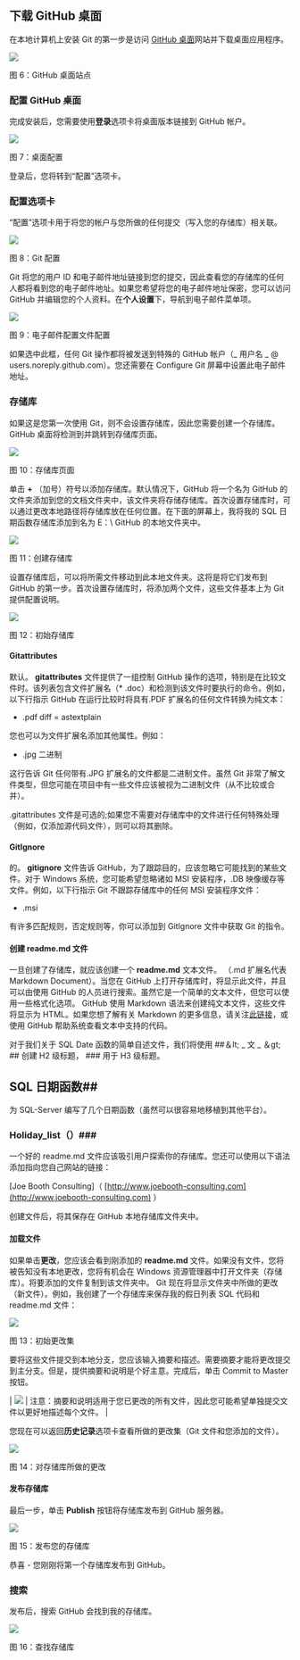 ## 下载 GitHub 桌面

在本地计算机上安装 Git 的第一步是访问 [GitHub 桌面](https://desktop.github.com/ "蘞뉘뿰ṝĽ纀篓")网站并下载桌面应用程序。

![](img/00010.jpeg)

图 6：GitHub 桌面站点

### 配置 GitHub 桌面

完成安装后，您需要使用**登录**选项卡将桌面版本链接到 GitHub 帐户。

![](img/00011.jpeg)

图 7：桌面配置

登录后，您将转到“配置”选项卡。

### 配置选项卡

“配置”选项卡用于将您的帐户与您所做的任何提交（写入您的存储库）相关联。

![](img/00012.jpeg)

图 8：Git 配置

Git 将您的用户 ID 和电子邮件地址链接到您的提交，因此查看您的存储库的任何人都将看到您的电子邮件地址。如果您希望将您的电子邮件地址保密，您可以访问 GitHub 并编辑您的个人资料。在**个人设置**下，导航到电子邮件菜单项。

![](img/00013.jpeg)

图 9：电子邮件配置文件配置

如果选中此框，任何 Git 操作都将被发送到特殊的 GitHub 帐户（_ 用户名 _ @ users.noreply.github.com）。您还需要在 Configure Git 屏幕中设置此电子邮件地址。

### 存储库

如果这是您第一次使用 Git，则不会设置存储库，因此您需要创建一个存储库。 GitHub 桌面将检测到并跳转到存储库页面。

![](img/00014.jpeg)

图 10：存储库页面

单击 **+** （加号）符号以添加存储库。默认情况下，GitHub 将一个名为 GitHub 的文件夹添加到您的文档文件夹中，该文件夹将存储存储库。首次设置存储库时，可以通过更改本地路径将存储库放在任何位置。在下面的屏幕上，我将我的 SQL 日期函数存储库添加到名为 E：\ GitHub 的本地文件夹中。

![](img/00015.jpeg)

图 11：创建存储库

设置存储库后，可以将所需文件移动到此本地文件夹。这将是将它们发布到 GitHub 的第一步。首次设置存储库时，将添加两个文件，这些文件基本上为 Git 提供配置说明。

![](img/00016.jpeg)

图 12：初始存储库

#### Gitattributes

默认。 **gitattributes** 文件提供了一组控制 GitHub 操作的选项，特别是在比较文件时。该列表包含文件扩展名（* .doc）和检测到该文件时要执行的命令。例如，以下行指示 GitHub 在运行比较时将具有.PDF 扩展名的任何文件转换为纯文本：

* .pdf diff = astextplain

您也可以为文件扩展名添加其他属性。例如：

* .jpg 二进制

这行告诉 Git 任何带有.JPG 扩展名的文件都是二进制文件。虽然 Git 非常了解文件类型，但您可能在项目中有一些文件应该被视为二进制文件（从不比较或合并）。

.gitattributes 文件是可选的;如果您不需要对存储库中的文件进行任何特殊处理（例如，仅添加源代码文件），则可以将其删除。

#### GitIgnore

的。 **gitignore** 文件告诉 GitHub，为了跟踪目的，应该忽略它可能找到的某些文件。对于 Windows 系统，您可能希望忽略诸如 MSI 安装程序，.DB 映像缓存等文件。例如，以下行指示 Git 不跟踪存储库中的任何 MSI 安装程序文件：

* .msi

有许多匹配规则，否定规则等，你可以添加到 GitIgnore 文件中获取 Git 的指令。

#### 创建 readme.md 文件

一旦创建了存储库，就应该创建一个 **readme.md** 文本文件。 （.md 扩展名代表 Markdown Document）。当您在 GitHub 上打开存储库时，将显示此文件，并且可以由使用 GitHub 的人员进行搜索。虽然它是一个简单的文本文件，但您可以使用一些格式化选项。 GitHub 使用 Markdown 语法来创建纯文本文件，这些文件将显示为 HTML。如果您想了解有关 Markdown 的更多信息，请关注[此链接](http://daringfireball.net/projects/markdown/)，或使用 GitHub 帮助系统查看文本中支持的代码。

对于我们关于 SQL Date 函数的简单自述文件，我们将使用 ##＆lt; _ 文 _ ＆gt; ## 创建 H2 级标题， ### 用于 H3 级标题。

## SQL 日期函数##

为 SQL-Server 编写了几个日期函数（虽然可以很容易地移植到其他平台）。

### Holiday_list（）###

一个好的 readme.md 文件应该吸引用户探索你的存储库。您还可以使用以下语法添加指向您自己网站的链接：

[Joe Booth Consulting]（ [http://www.joebooth-consulting.com](http://www.joebooth-consulting.com) ）

创建文件后，将其保存在 GitHub 本地存储库文件夹中。

#### 加载文件

如果单击**更改**，您应该会看到刚添加的 **readme.md** 文件。如果没有文件，您将被告知没有本地更改，您将有机会在 Windows 资源管理器中打开文件夹（存储库）。将要添加的文件复制到该文件夹​​中。 Git 现在将显示文件夹中所做的更改（新文件）。例如，我创建了一个存储库来保存我的假日列表 SQL 代码和 readme.md 文件：

![](img/00017.jpeg)

图 13：初始更改集

要将这些文件提交到本地分支，您应该输入摘要和描述。需要摘要才能将更改提交到主分支。但是，提供摘要和说明是个好主意。完成后，单击 Commit to Master 按钮。

| ![](img/00003.gif) | 注意：摘要和说明适用于您已更改的所有文件，因此您可能希望单独提交文件以更好地描述每个文件。 |

您现在可以返回**历史记录**选项卡查看所做的更改集（Git 文件和您添加的文件）。

![](img/00018.jpeg)

图 14：对存储库所做的更改

#### 发布存储库

最后一步，单击 **Publish** 按钮将存储库发布到 GitHub 服务器。

![](img/00019.jpeg)

图 15：发布您的存储库

恭喜 - 您刚刚将第一个存储库发布到 GitHub。

### 搜索

发布后，搜索 GitHub 会找到我的存储库。

![](img/00020.jpeg)

图 16：查找存储库